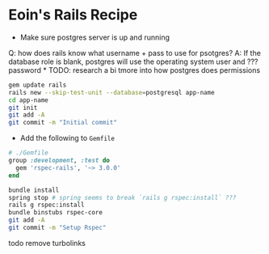 # Eoin's Rails Recipe

- Make sure postgres server is up and running

Q: how does rails know what username + pass to use for psotgres? A: If the
database role is blank, postgres will use the operating system user and ???
password \* TODO: research a bi tmore into how postgres does permissions

```bash
gem update rails
rails new --skip-test-unit --database=postgresql app-name
cd app-name
git init
git add -A
git commit -m "Initial commit"
```

- Add the following to `Gemfile`

```ruby
# ./Gemfile
group :development, :test do
  gem 'rspec-rails', '~> 3.0.0'
end
```

```bash
bundle install
spring stop # spring seems to break `rails g rspec:install` ???
rails g rspec:install
bundle binstubs rspec-core
git add -A
git commit -m "Setup Rspec"
```

todo remove turbolinks
